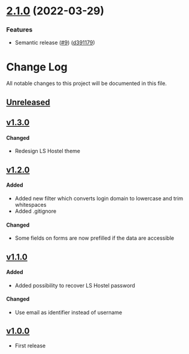 # [2.1.0](https://github.com/CESNET/lshostel-aai-proxy-idp-template/compare/v2.0.0...v2.1.0) (2022-03-29)


### Features

* Semantic release ([#9](https://github.com/CESNET/lshostel-aai-proxy-idp-template/issues/9)) ([d391179](https://github.com/CESNET/lshostel-aai-proxy-idp-template/commit/d3911795ded519d57608c8002bd330c9afdfd65b))

# Change Log
All notable changes to this project will be documented in this file.

## [Unreleased]

## [v1.3.0]
#### Changed
- Redesign LS Hostel theme

## [v1.2.0]
#### Added
- Added new filter which converts login domain to lowercase and trim whitespaces
- Added .gitignore

#### Changed
- Some fields on forms are now prefilled if the data are accessible 

## [v1.1.0]
#### Added
- Added possibility to recover LS Hostel password
#### Changed
- Use email as identifier instead of username


## [v1.0.0]
- First release
 
[Unreleased]: https://github.com/CESNET/lshostel-aai-proxy-idp-template/tree/master
[v1.3.0]: https://github.com/CESNET/lshostel-aai-proxy-idp-template/tree/v1.3.0
[v1.2.0]: https://github.com/CESNET/lshostel-aai-proxy-idp-template/tree/v1.2.0
[v1.1.0]: https://github.com/CESNET/lshostel-aai-proxy-idp-template/tree/v1.1.0
[v1.0.0]: https://github.com/CESNET/lshostel-aai-proxy-idp-template/tree/v1.0.0
